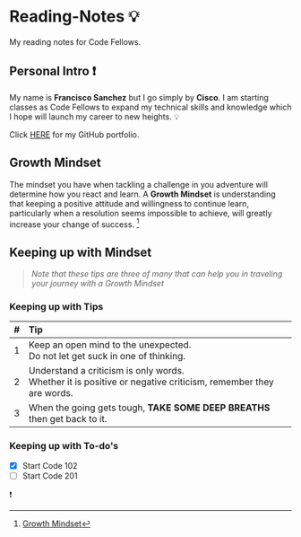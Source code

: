 # Reading-Notes :bulb:
My reading notes for Code Fellows.

## Personal Intro :exclamation:

My name is **Francisco Sanchez** but I go simply by **Cisco**. I am starting classes as Code Fellows to expand my technical skills and knowledge which I hope will launch my career to new heights. :bulb: 

Click [HERE](https://github.com/c0d3cisco/) for my GitHub portfolio.

## Growth Mindset

The mindset you have when tackling a challenge in you adventure will determine how you react and learn. A **Growth Mindset** is understanding that keeping a positive attitude and willingness to continue learn, particularly when a resolution seems impossible to achieve, will greatly increase your change of success. [^1]

## Keeping up with Mindset
> *Note that these tips are three of many that can help you in traveling your journey with a Growth Mindset*  

### Keeping up with Tips
| # | Tip |
| :----: | :----- |
| 1 | Keep an open mind to the unexpected. <br> Do not let get suck in one of thinking. |
| 2 | Understand a criticism is only words. <br> Whether it is positive or negative criticism, remember they are words. |
| 3 | When the going gets tough, **TAKE SOME DEEP BREATHS** then get back to it. |

### Keeping up with To-do's
- [x] Start Code 102
- [ ] Start Code 201

:exclamation:

[^1]: [Growth Mindset](https://www.atlassian.com/blog/inside-atlassian/growth-mindset)
